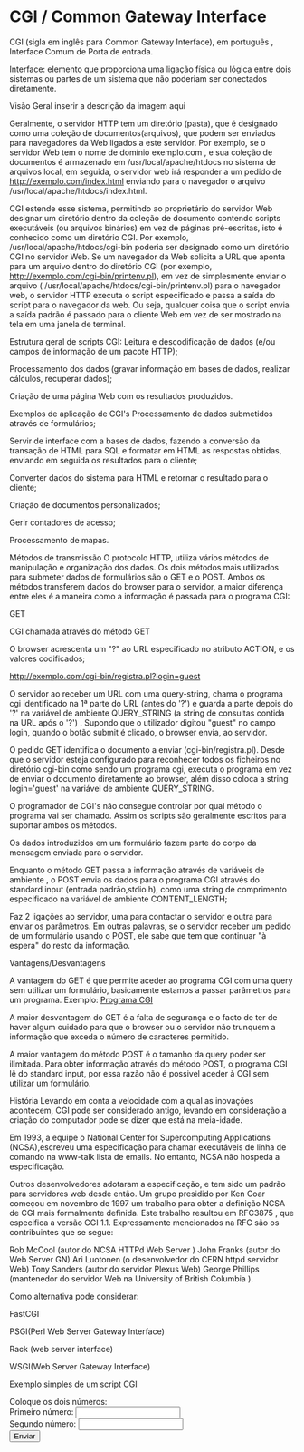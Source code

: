 # CGI / Common Gateway Interface

CGI (sigla em inglês para Common Gateway Interface), em português , Interface Comum de Porta de entrada.

Interface: elemento que proporciona uma ligação física ou lógica entre dois sistemas ou partes de um sistema que não poderiam ser conectados diretamente.

Visão Geral
inserir a descrição da imagem aqui

Geralmente, o servidor HTTP tem um diretório (pasta), que é designado como uma coleção de documentos(arquivos), que podem ser enviados para navegadores da Web ligados a este servidor. Por exemplo, se o servidor Web tem o nome de domínio exemplo.com , e sua coleção de documentos é armazenado em /usr/local/apache/htdocs no sistema de arquivos local, em seguida, o servidor web irá responder a um pedido de http://exemplo.com/index.html enviando para o navegador o arquivo /usr/local/apache/htdocs/index.html.

CGI estende esse sistema, permitindo ao proprietário do servidor Web designar um diretório dentro da coleção de documento contendo scripts executáveis ​​(ou arquivos binários) em vez de páginas pré-escritas, isto é conhecido como um diretório CGI. Por exemplo, /usr/local/apache/htdocs/cgi-bin poderia ser designado como um diretório CGI no servidor Web. Se um navegador da Web solicita a URL que aponta para um arquivo dentro do diretório CGI (por exemplo, http://exemplo.com/cgi-bin/printenv.pl), em vez de simplesmente enviar o arquivo ( /usr/local/apache/htdocs/cgi-bin/printenv.pl) para o navegador web, o servidor HTTP executa o script especificado e passa a saída do script para o navegador da web. Ou seja, qualquer coisa que o script envia a saída padrão é passado para o cliente Web em vez de ser mostrado na tela em uma janela de terminal.

Estrutura geral de scripts CGI:
Leitura e descodificação de dados (e/ou campos de informação de um pacote HTTP);

Processamento dos dados (gravar informação em bases de dados,
realizar cálculos, recuperar dados);

Criação de uma página Web com os resultados produzidos.

Exemplos de aplicação de CGI's
Processamento de dados submetidos através de formulários;

Servir de interface com a bases de dados, fazendo a conversão da
transação de HTML para SQL e formatar em HTML as respostas obtidas,
enviando em seguida os resultados para o cliente;

Converter dados do sistema para HTML e retornar o resultado para o
cliente;

Criação de documentos personalizados;

Gerir contadores de acesso;

Processamento de mapas.

Métodos de transmissão
O protocolo HTTP, utiliza vários métodos de manipulação e organização dos dados. Os dois métodos mais utilizados para submeter dados de formulários são o GET e o POST. Ambos os métodos transferem dados do browser para o servidor, a maior diferença entre eles é a maneira como a informação é passada para o programa CGI:

GET

CGI chamada através do método GET

O browser acrescenta um "?" ao URL especificado no atributo ACTION, e os valores codificados;

http://exemplo.com/cgi-bin/registra.pl?login=guest 

O servidor ao receber um URL com uma query-string, chama o programa cgi identificado na 1ª parte do URL (antes do '?') e guarda a parte depois do '?' na variável de ambiente QUERY_STRING (a string de consultas contida na URL após o '?') . Supondo que o utilizador digitou "guest" no campo login, quando o botão submit é clicado, o browser envia, ao servidor.

O pedido GET identifica o documento a enviar (cgi-bin/registra.pl). Desde que o servidor esteja configurado para reconhecer todos os ficheiros no diretório cgi-bin como sendo um programa cgi, executa o programa em vez de enviar o documento diretamente ao browser, além disso coloca a string login='guest' na variável de ambiente QUERY_STRING.

O programador de CGI's não consegue controlar por qual método o programa vai ser chamado. Assim os scripts são geralmente escritos para suportar ambos os métodos.


Os dados introduzidos em um formulário fazem parte do corpo da mensagem enviada para o servidor.

Enquanto o método GET passa a informação através de variáveis de ambiente , o POST envia os dados para o programa CGI através do standard input (entrada padrão,stdio.h), como uma string de comprimento especificado na variável de ambiente CONTENT_LENGTH;

Faz 2 ligações ao servidor, uma para contactar o servidor e outra para enviar os parâmetros. Em outras palavras, se o servidor receber um pedido de um formulário usando o POST, ele sabe que tem que continuar "à espera" do resto da informação.

Vantagens/Desvantagens

A vantagem do GET é que permite aceder ao programa CGI com uma query sem utilizar um formulário, basicamente estamos a passar parâmetros para um programa. Exemplo: <A HREF="/cgi-bin/program.pl?user=Larry%20Bird&age=35&pass=testing"> Programa CGI </A>

A maior desvantagem do GET é a falta de segurança e o facto de ter de haver algum cuidado para que o browser ou o servidor não trunquem a informação que exceda o número de caracteres permitido.

A maior vantagem do método POST é o tamanho da query poder ser ilimitada. Para obter informação através do método POST, o programa CGI lê do standard input, por essa razão não é possivel aceder à CGI sem utilizar um formulário.

História
Levando em conta a velocidade com a qual as inovações acontecem, CGI pode ser considerado antigo, levando em consideração a criação do computador pode se dizer que está na meia-idade.

Em 1993, a equipe o National Center for Supercomputing Applications (NCSA),escreveu uma especificação para chamar executáveis ​​de linha de comando na www-talk lista de emails. No entanto, NCSA não hospeda a especificação.

Outros desenvolvedores adotaram a especificação, e tem sido um padrão para servidores web desde então. Um grupo presidido por Ken Coar começou em novembro de 1997 um trabalho para obter a definição NCSA de CGI mais formalmente definida. Este trabalho resultou em RFC3875 , que especifica a versão CGI 1.1. Expressamente mencionados na RFC são os contribuintes que se segue:

Rob McCool (autor do NCSA HTTPd Web Server ) John Franks (autor do Web Server GN) Ari Luotonen (o desenvolvedor do CERN httpd servidor Web) Tony Sanders (autor do servidor Plexus Web) George Phillips (mantenedor do servidor Web na University of British Columbia ).

Como alternativa pode considerar:

FastCGI

PSGI(Perl Web Server Gateway Interface)

Rack (web server interface)

WSGI(Web Server Gateway Interface)

Exemplo simples de um script CGI

<!DOCTYPE html>
<html>
 <body>
  <form action="add.cgi" method="POST">
   Coloque os dois números:<br />
   Primeiro número: <input type="text" name="num1" /><br />
   Segundo número: <input type="text" name="num2" /><br />
   <input type="submit" value="Enviar" />
  </form>
 </body>
</html>

